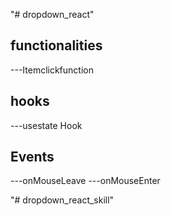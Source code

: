 "# dropdown_react" 


## functionalities 

   ---Itemclickfunction

## hooks
   ---usestate Hook

## Events

  ---onMouseLeave
  ---onMouseEnter

 



"# dropdown_react_skill" 
